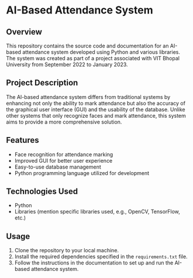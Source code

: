 # AI-Based Attendance System

## Overview
This repository contains the source code and documentation for an AI-based attendance system developed using Python and various libraries. The system was created as part of a project associated with VIT Bhopal University from September 2022 to January 2023.

## Project Description
The AI-based attendance system differs from traditional systems by enhancing not only the ability to mark attendance but also the accuracy of the graphical user interface (GUI) and the usability of the database. Unlike other systems that only recognize faces and mark attendance, this system aims to provide a more comprehensive solution.

## Features
- Face recognition for attendance marking
- Improved GUI for better user experience
- Easy-to-use database management
- Python programming language utilized for development

## Technologies Used
- Python
- Libraries (mention specific libraries used, e.g., OpenCV, TensorFlow, etc.)

## Usage
1. Clone the repository to your local machine.
2. Install the required dependencies specified in the `requirements.txt` file.
3. Follow the instructions in the documentation to set up and run the AI-based attendance system.

